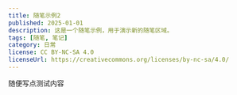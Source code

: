 ```yaml
---
title: 随笔示例2
published: 2025-01-01
description: 这是一个随笔示例，用于演示新的随笔区域。
tags: [随笔, 笔记]
category: 日常
license: CC BY-NC-SA 4.0
licenseUrl: https://creativecommons.org/licenses/by-nc-sa/4.0/
---
```


随便写点测试内容
